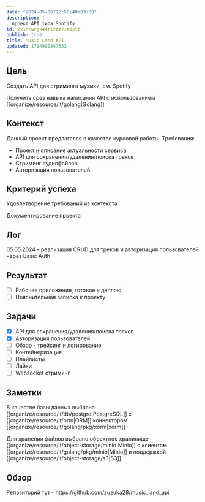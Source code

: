 ```yaml
---
date: "2024-05-06T12:50:40+03:00"
description: |
  проект API типа Spotify
id: 2x1hrwzgk44rlzzm71m9ylb
publish: true
title: Music Land API
updated: 1714990847552
---
```

## Цель

Создать API для стриминга музыки, см. Spotify 

Получить срез навыка написания API с использованием [[organize/resource/it/golang|Golang]]

## Контекст

Данный проект предлагался в качестве курсовой работы.
Требования:

- Проект и описание актуальности сервиса
- API для сохранения/удаления/поиска треков
- Стриминг аудиофайлов
- Авторизация пользователей

## Критерий успеха

Удовлетворение требований из контекста

Документирование проекта

## Лог

05.05.2024 - реализация CRUD для треков и авторизация пользователей через Basic Auth

## Результат

- [ ] Рабочее приложение, готовое к деплою
- [ ] Пояснительная записка к проекту

## Задачи

- [x] API для сохранения/удаления/поиска треков
- [x] Авторизация пользователей
- [ ] Обзор - трейсинг и логирование
- [ ] Контейнеризация
- [ ] Плейлисты
- [ ] Лайки
- [ ] Websocket стриминг
 
## Заметки

В качестве базы данных выбрана [[organize/resource/it/db/postgre|PostgreSQL]] с [[organize/resource/it/orm|ORM]] коннектором [[organize/resource/it/golang/pkg/xorm|xorm]]

Для хранения файлов выбрано объектное хранилище [[organize/resource/it/object-storage/minio|Minio]] с клиентом [[organize/resource/it/golang/pkg/minio|Minio]] и поддержкой [[organize/resource/it/object-storage/s3|S3]]

## Обзор

Репозиторий тут - <https://github.com/zuzuka28/music_land_api>